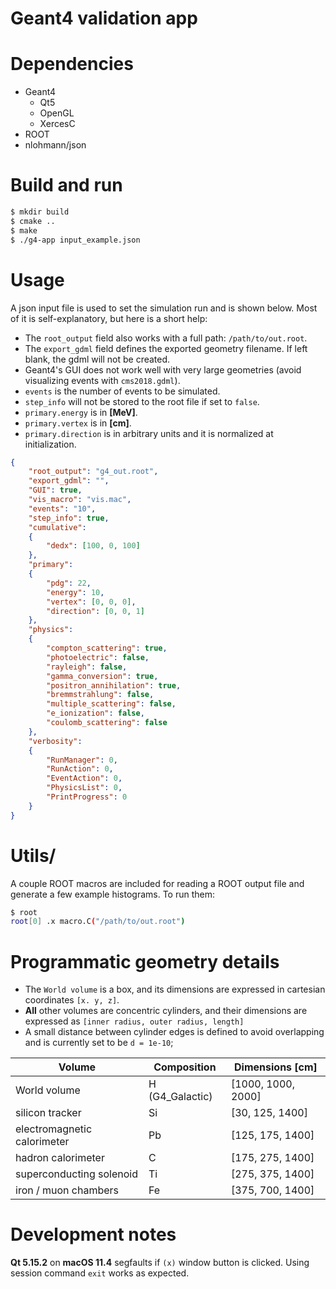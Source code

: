 
Geant4 validation app
=====================


# Dependencies
- Geant4
  - Qt5
  - OpenGL
  - XercesC
- ROOT
- nlohmann/json


# Build and run
```bash
$ mkdir build
$ cmake ..
$ make
$ ./g4-app input_example.json
```


# Usage
A json input file is used to set the simulation run and is shown below. Most 
of it is self-explanatory, but here is a short help:  

- The `root_output` field also works with a full path: `/path/to/out.root`.  
- The `export_gdml` field defines the exported geometry filename. If left blank,
the gdml will not be created.      
- Geant4's GUI does not work well with very large geometries (avoid visualizing
events with `cms2018.gdml`).  
- `events` is the number of events to be simulated.  
- `step_info` will not be stored to the root file if set to `false`.  
- `primary.energy` is in **[MeV]**.  
- `primary.vertex` is in **[cm]**.  
- `primary.direction` is in arbitrary units and it is normalized at
initialization.  

```json
{
    "root_output": "g4_out.root",
    "export_gdml": "",
    "GUI": true,
    "vis_macro": "vis.mac",
    "events": "10",
    "step_info": true,
    "cumulative":
    {
        "dedx": [100, 0, 100]
    },
    "primary": 
    {
        "pdg": 22,
        "energy": 10,
        "vertex": [0, 0, 0],
        "direction": [0, 0, 1]
    },
    "physics": 
    {
        "compton_scattering": true,
        "photoelectric": false,
        "rayleigh": false,
        "gamma_conversion": true,
        "positron_annihilation": true,
        "bremmstrahlung": false,
        "multiple_scattering": false,
        "e_ionization": false,
        "coulomb_scattering": false
    },
    "verbosity":
    {
        "RunManager": 0,
        "RunAction": 0,
        "EventAction": 0,
        "PhysicsList": 0,
        "PrintProgress": 0
    }
}
```


# Utils/
A couple ROOT macros are included for reading a ROOT output file and generate a
few example histograms. To run them:

```bash
$ root
root[0] .x macro.C("/path/to/out.root")
```


# Programmatic geometry details

- The `World volume` is a box, and its dimensions are expressed in cartesian
coordinates `[x. y, z]`.  
- **All** other volumes are concentric cylinders, and their dimensions are 
expressed as `[inner radius, outer radius, length]`
- A small distance between cylinder edges is defined to avoid overlapping and is
currently set to be `d = 1e-10`;

| Volume                       | Composition      | Dimensions [cm]    |
| ---------------------------- | ---------------- | ------------------ |
| World volume                 | H (G4_Galactic)  | [1000, 1000, 2000] |
| silicon tracker              | Si               | [30, 125, 1400]    |
| electromagnetic calorimeter  | Pb               | [125, 175, 1400]   |
| hadron calorimeter           | C                | [175, 275, 1400]   |
| superconducting solenoid     | Ti               | [275, 375, 1400]   |
| iron / muon chambers         | Fe               | [375, 700, 1400]   |


# Development notes

**Qt 5.15.2** on **macOS 11.4** segfaults if `(x)` window button is clicked.
Using session command `exit` works as expected.